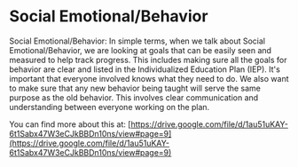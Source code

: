 # Social Emotional/Behavior
Social Emotional/Behavior: In simple terms, when we talk about Social Emotional/Behavior, we are looking at goals that can be easily seen and measured to help track progress. This includes making sure all the goals for behavior are clear and listed in the Individualized Education Plan (IEP). It's important that everyone involved knows what they need to do. We also want to make sure that any new behavior being taught will serve the same purpose as the old behavior. This involves clear communication and understanding between everyone working on the plan.

You can find more about this at: [https://drive.google.com/file/d/1au51uKAY-6t1Sabx47W3eCJkBBDn10ns/view#page=9](https://drive.google.com/file/d/1au51uKAY-6t1Sabx47W3eCJkBBDn10ns/view#page=9)
